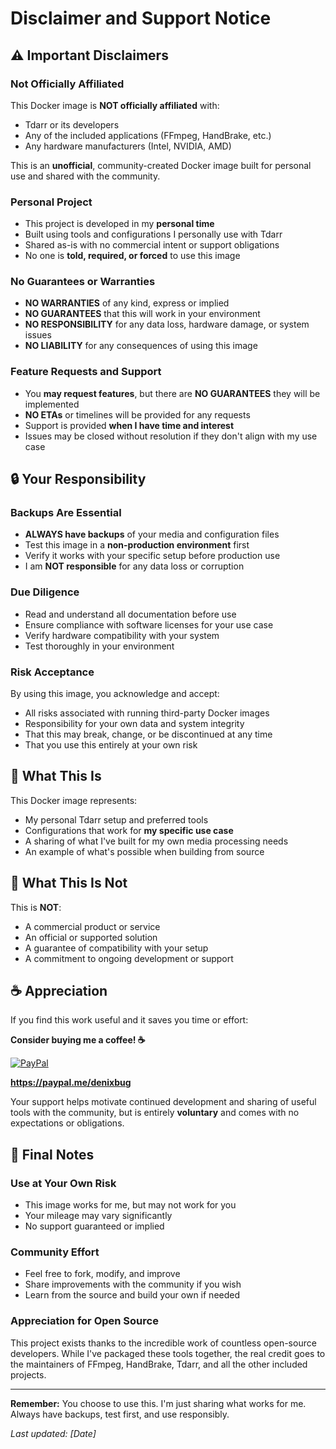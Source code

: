 # Disclaimer and Support Notice

## ⚠️ Important Disclaimers

### Not Officially Affiliated
This Docker image is **NOT officially affiliated** with:
- Tdarr or its developers
- Any of the included applications (FFmpeg, HandBrake, etc.)
- Any hardware manufacturers (Intel, NVIDIA, AMD)

This is an **unofficial**, community-created Docker image built for personal use and shared with the community.

### Personal Project
- This project is developed in my **personal time**
- Built using tools and configurations I personally use with Tdarr
- Shared as-is with no commercial intent or support obligations
- No one is **told, required, or forced** to use this image

### No Guarantees or Warranties
- **NO WARRANTIES** of any kind, express or implied
- **NO GUARANTEES** that this will work in your environment
- **NO RESPONSIBILITY** for any data loss, hardware damage, or system issues
- **NO LIABILITY** for any consequences of using this image

### Feature Requests and Support
- You **may request features**, but there are **NO GUARANTEES** they will be implemented
- **NO ETAs** or timelines will be provided for any requests
- Support is provided **when I have time and interest**
- Issues may be closed without resolution if they don't align with my use case

## 🔒 Your Responsibility

### Backups Are Essential
- **ALWAYS have backups** of your media and configuration files
- Test this image in a **non-production environment** first
- Verify it works with your specific setup before production use
- I am **NOT responsible** for any data loss or corruption

### Due Diligence
- Read and understand all documentation before use
- Ensure compliance with software licenses for your use case
- Verify hardware compatibility with your system
- Test thoroughly in your environment

### Risk Acceptance
By using this image, you acknowledge and accept:
- All risks associated with running third-party Docker images
- Responsibility for your own data and system integrity
- That this may break, change, or be discontinued at any time
- That you use this entirely at your own risk

## 🎯 What This Is

This Docker image represents:
- My personal Tdarr setup and preferred tools
- Configurations that work for **my specific use case**
- A sharing of what I've built for my own media processing needs
- An example of what's possible when building from source

## 🚫 What This Is Not

This is **NOT**:
- A commercial product or service
- An official or supported solution
- A guarantee of compatibility with your setup
- A commitment to ongoing development or support

## ☕ Appreciation

If you find this work useful and it saves you time or effort:

**Consider buying me a coffee! ☕**

[![PayPal](https://img.shields.io/badge/PayPal-00457C?style=for-the-badge&logo=paypal&logoColor=white)](https://paypal.me/denixbug)

**https://paypal.me/denixbug**

Your support helps motivate continued development and sharing of useful tools with the community, but is entirely **voluntary** and comes with no expectations or obligations.

## 📝 Final Notes

### Use at Your Own Risk
- This image works for me, but may not work for you
- Your mileage may vary significantly
- No support guaranteed or implied

### Community Effort
- Feel free to fork, modify, and improve
- Share improvements with the community if you wish
- Learn from the source and build your own if needed

### Appreciation for Open Source
This project exists thanks to the incredible work of countless open-source developers. While I've packaged these tools together, the real credit goes to the maintainers of FFmpeg, HandBrake, Tdarr, and all the other included projects.

---

**Remember:** You choose to use this. I'm just sharing what works for me. Always have backups, test first, and use responsibly.

*Last updated: [Date]*
